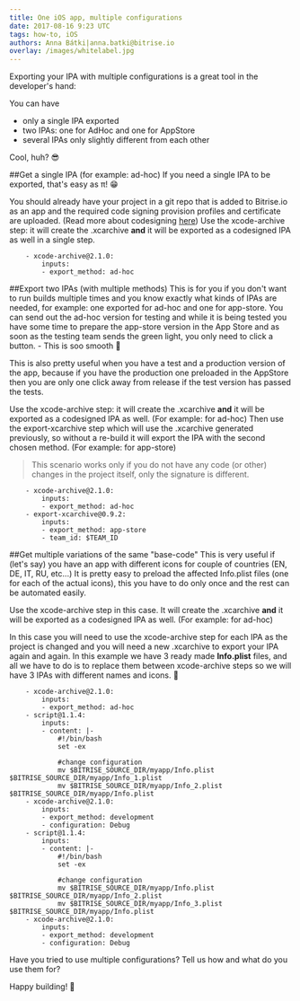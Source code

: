 ```yaml
---
title: One iOS app, multiple configurations
date: 2017-08-16 9:23 UTC
tags: how-to, iOS
authors: Anna Bátki|anna.batki@bitrise.io
overlay: /images/whitelabel.jpg
---
```


Exporting your IPA with multiple configurations is a great tool in the developer's hand:

You can have

- only a single IPA exported
- two IPAs: one for AdHoc and one for AppStore
- several IPAs only slightly different from each other

Cool, huh? 😎


##Get a single IPA (for example: ad-hoc)
If you need a single IPA to be exported, that's easy as π! 😁

You should already have your project in a git repo that is added to Bitrise.io as an app and the required code signing provision profiles and certificate are uploaded. (Read more about codesigning [here](http://devcenter.bitrise.io/ios/code-signing/#collect-the-required-files-with-codesigndoc))
Use the xcode-archive step: it will create the .xcarchive __and__ it will be exported as a codesigned IPA as well in a single step.

<pre><code>    - xcode-archive@2.1.0:
        inputs:
        - export_method: ad-hoc
</code></pre>

##Export two IPAs (with multiple methods)
This is for you if you don't want to run builds multiple times and you know exactly what kinds of IPAs are needed, for example: one exported for ad-hoc and one for app-store. You can send out the ad-hoc version for testing and while it is being tested you have some time to prepare the app-store version in the App Store and as soon as the testing team sends the green light, you only need to click a button. - This is soo smooth 🙂

This is also pretty useful when you have a test and a production version of the app, because if you have the production one preloaded in the AppStore then you are only one click away from release if the test version has passed the tests.

Use the xcode-archive step: it will create the .xcarchive __and__ it will be exported as a codesigned IPA as well. (For example: for ad-hoc)
Then use the export-xcarchive step which will use the .xcarchive generated previously, so without a re-build it will export the IPA with the second chosen method. (For example: for app-store)

>This scenario works only if you do not have any code (or other) changes in the project itself, only the signature is different.

<pre><code>    - xcode-archive@2.1.0:
        inputs:
        - export_method: ad-hoc
    - export-xcarchive@0.9.2:
        inputs:
        - export_method: app-store
        - team_id: $TEAM_ID
</code></pre>


##Get multiple variations of the same "base-code"
This is very useful if (let's say) you have an app with different icons for couple of countries (EN, DE, IT, RU, etc...) It is pretty easy to preload the affected Info.plist files (one for each of the actual icons), this you have to do only once and the rest can be automated easily.

Use the xcode-archive step in this case. It will create the .xcarchive __and__ it will be exported as a codesigned IPA as well. (For example: for ad-hoc)

In this case you will need to use the xcode-archive step for each IPA as the project is changed and you will need a new .xcarchive to export your IPA again and again. In this example we have 3 ready made **Info.plist** files, and all we have to do is to replace them between xcode-archive steps so we will have 3 IPAs with different names and icons. 🙂

<pre><code>    - xcode-archive@2.1.0:
        inputs:
        - export_method: ad-hoc
    - script@1.1.4:
        inputs:
        - content: |-
            #!/bin/bash
            set -ex

            #change configuration
            mv $BITRISE_SOURCE_DIR/myapp/Info.plist $BITRISE_SOURCE_DIR/myapp/Info_1.plist
            mv $BITRISE_SOURCE_DIR/myapp/Info_2.plist $BITRISE_SOURCE_DIR/myapp/Info.plist
    - xcode-archive@2.1.0:
        inputs:
        - export_method: development
        - configuration: Debug
    - script@1.1.4:
        inputs:
        - content: |-
            #!/bin/bash
            set -ex

            #change configuration
            mv $BITRISE_SOURCE_DIR/myapp/Info.plist $BITRISE_SOURCE_DIR/myapp/Info_2.plist
            mv $BITRISE_SOURCE_DIR/myapp/Info_3.plist $BITRISE_SOURCE_DIR/myapp/Info.plist
    - xcode-archive@2.1.0:
        inputs:
        - export_method: development
        - configuration: Debug
</code></pre>

Have you tried to use multiple configurations? Tell us how and what do you use them for?

Happy building! 🏢
